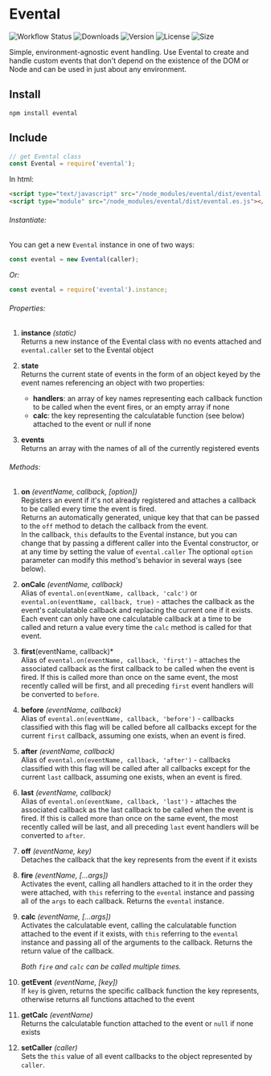 # Evental

![Workflow Status](https://img.shields.io/github/workflow/status/smguggen/evental/Build?style=plastic)
![Downloads](https://img.shields.io/npm/dt/@srcer/events?style=plastic)
![Version](https://img.shields.io/npm/v/evental?style=plastic)
![License](https://img.shields.io/npm/l/evental?style=plastic)
![Size](https://img.shields.io/bundlephobia/min/evental?style=plastic)

Simple, environment-agnostic event handling. Use Evental to create and handle custom events that don't depend on the existence of the DOM or Node and can be used in just about any environment.

Install
-------
```console
npm install evental
```

Include
-------
```javascript
// get Evental class
const Evental = require('evental');
```
In html:
```html
<script type="text/javascript" src="/node_modules/evental/dist/evental.min.js"></script>
<script type="module" src="/node_modules/evental/dist/evental.es.js"></script>
```

###### Instantiate:
You can get a new `Evental` instance in one of two ways:
```javascript
const evental = new Evental(caller);
```
*Or:*
```javascript
const evental = require('evental').instance;
```

###### Properties:
1. **instance** *(static)*  
   Returns a new instance of the Evental class with no events attached and `evental.caller` set to the Evental object
   
2. **state**  
   Returns the current state of events in the form of an object keyed by the event names referencing an object with two properties:
   * **handlers**: an array of key names representing each callback function to be called when the event fires, or an empty array if none
   * **calc**: the key representing the calculatable function (see below) attached to the event or null if none
    
3. **events**  
   Returns an array with the names of all of the currently registered events
   
###### Methods:

1. **on** *(eventName, callback, [option])*  
   Registers an event if it's not already registered and attaches a callback to be called every time the event is fired.    
   Returns an automatically generated, unique key that that can be passed to the `off` method to detach the callback from the event.     
   In the callback, `this` defaults to the Evental instance, but you can change that by passing a different caller into the Evental constructor, or at any time by setting the value of `evental.caller`
   The optional `option` parameter can modify this method's behavior in several ways (see below).  
   
2. **onCalc** *(eventName, callback)*    
   Alias of `evental.on(eventName, callback, 'calc')` or `evental.on(eventName, callback, true)` - attaches the callback as the event's calculatable callback and replacing the current one if it exists. Each event can only have one calculatable callback at a time to be called and return a value every time the `calc` method is called for that event. 
   
3. **first**(eventName, callback)*    
   Alias of `evental.on(eventName, callback, 'first')` - attaches the associated callback as the first callback to be called when the event is fired. If this is called more than once on the same event, the most recently called will be first, and all preceding `first` event handlers will be converted to `before`.    
   
4. **before** *(eventName, callback)*    
   Alias of `evental.on(eventName, callback, 'before')` - callbacks classified with this flag will be called before all callbacks except for the current `first` callback, assuming one exists, when an event is fired.  

5. **after** *(eventName, callback)*    
   Alias of `evental.on(eventName, callback, 'after')` - callbacks classified with this flag will be called after all callbacks except for the current `last` callback, assuming one exists, when an event is fired.  
   
6. **last** *(eventName, callback)*    
   Alias of `evental.on(eventName, callback, 'last')` - attaches the associated callback as the last callback to be called when the event is fired. If this is called more than once on the same event, the most recently called will be last, and all preceding `last` event handlers will be converted to `after`.  
   
7. **off** *(eventName, key)*  
   Detaches the callback that the key represents from the event if it exists
   
8. **fire** *(eventName, [...args])*  
   Activates the event, calling all handlers attached to it in the order they were attached, with `this` referring to the `evental` instance and passing all of the `args` to each callback. Returns the `evental` instance.
   
9. **calc** *(eventName, [...args])*  
   Activates the calculatable event, calling the calculatable function attached to the event if it exists, with `this` referring to the `evental` instance and passing all of the arguments to the callback. Returns the return value of the callback.
   
   *Both `fire` and `calc` can be called multiple times.*
   
10. **getEvent** *(eventName, [key])*  
   If `key` is given, returns the specific callback function the key represents, otherwise returns all functions attached to the event
   
11. **getCalc** *(eventName)*  
   Returns the calculatable function attached to the event or `null` if none exists
   
12. **setCaller** *(caller)*  
   Sets the `this` value of all event callbacks to the object represented by `caller`.  



